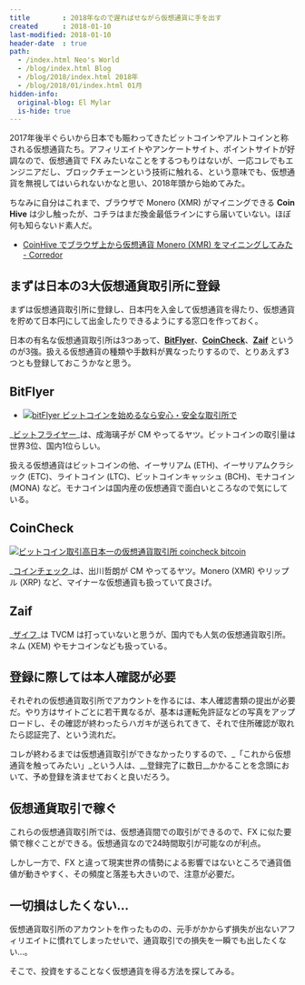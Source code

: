 ```yaml
---
title        : 2018年なので遅ればせながら仮想通貨に手を出す
created      : 2018-01-10
last-modified: 2018-01-10
header-date  : true
path:
  - /index.html Neo's World
  - /blog/index.html Blog
  - /blog/2018/index.html 2018年
  - /blog/2018/01/index.html 01月
hidden-info:
  original-blog: El Mylar
  is-hide: true
---
```


2017年後半ぐらいから日本でも賑わってきたビットコインやアルトコインと称される仮想通貨たち。アフィリエイトやアンケートサイト、ポイントサイトが好調なので、仮想通貨で FX みたいなことをするつもりはないが、一応コレでもエンジニアだし、ブロックチェーンという技術に触れる、という意味でも、仮想通貨を無視してはいられないかなと思い、2018年頭から始めてみた。

ちなみに自分はこれまで、ブラウザで Monero (XMR) がマイニングできる __Coin Hive__ は少し触ったが、コチラはまだ換金最低ラインにすら届いていない。ほぼ何も知らないド素人だ。

- [CoinHive でブラウザ上から仮想通貨 Monero (XMR) をマイニングしてみた - Corredor](http://neos21.hatenablog.com/entry/2017/11/08/080000)

## まずは日本の3大仮想通貨取引所に登録

まずは仮想通貨取引所に登録し、日本円を入金して仮想通貨を得たり、仮想通貨を貯めて日本円にして出金したりできるようにする窓口を作っておく。

日本の有名な仮想通貨取引所は3つあって、__[BitFlyer](https://bitflyer.jp?bf=u42vxfle)__、__[CoinCheck](https://coincheck.com/?c=aepHhqen_W8)__、__[Zaif](%E2%98%85)__ というのが3強。扱える仮想通貨の種類や手数料が異なったりするので、とりあえず3つとも登録しておこうかなと思う。

## BitFlyer

- [![bitFlyer ビットコインを始めるなら安心・安全な取引所で](https://bitflyer.jp/Images/Affiliate/affi_04_300x250.gif?201709)](https://bitflyer.jp?bf=u42vxfle)

_[ビットフライヤー](https://bitflyer.jp?bf=u42vxfle)_は、成海璃子が CM やってるヤツ。ビットコインの取引量は世界3位、国内1位らしい。

扱える仮想通貨はビットコインの他、イーサリアム (ETH)、イーサリアムクラシック (ETC)、ライトコイン (LTC)、ビットコインキャッシュ (BCH)、モナコイン (MONA) など。モナコインは国内産の仮想通貨で面白いところなので気にしている。

## CoinCheck

[![ビットコイン取引高日本一の仮想通貨取引所 coincheck bitcoin](https://coincheck.com/images/affiliates/05_cc_banner_480x220.png)](https://coincheck.com/?c=aepHhqen_W8)

_[コインチェック](https://coincheck.com/?c=aepHhqen_W8)_は、出川哲朗が CM やってるヤツ。Monero (XMR) やリップル (XRP) など、マイナーな仮想通貨も扱っていて良さげ。

## Zaif

_[ザイフ](https://zaif.jp?ac=3pevwrz04e)_は TVCM は打っていないと思うが、国内でも人気の仮想通貨取引所。ネム (XEM) やモナコインなども扱っている。

## 登録に際しては本人確認が必要

それぞれの仮想通貨取引所でアカウントを作るには、本人確認書類の提出が必要だ。やり方はサイトごとに若干異なるが、基本は運転免許証などの写真をアップロードし、その確認が終わったらハガキが送られてきて、それで住所確認が取れたら認証完了、という流れだ。

コレが終わるまでは仮想通貨取引ができなかったりするので、_「これから仮想通貨を触ってみたい」_という人は、__登録完了に数日__かかることを念頭において、予め登録を済ませておくと良いだろう。

## 仮想通貨取引で稼ぐ

これらの仮想通貨取引所では、仮想通貨間での取引ができるので、FX に似た要領で稼ぐことができる。仮想通貨なので24時間取引が可能なのが利点。

しかし一方で、FX と違って現実世界の情勢による影響ではないところで通貨価値が動きやすく、その頻度と落差も大きいので、注意が必要だ。

## 一切損はしたくない…

仮想通貨取引所のアカウントを作ったものの、元手がかからず損失が出ないアフィリエイトに慣れてしまったせいで、通貨取引での損失を一瞬でも出したくない…。

そこで、投資をすることなく仮想通貨を得る方法を探してみる。

